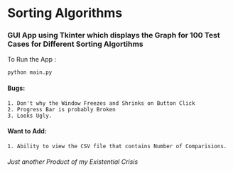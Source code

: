 # Sorting Algorithms

### GUI App using Tkinter which displays the Graph for 100 Test Cases for Different Sorting Algortihms

To Run the App :
```
python main.py
```

#### Bugs:
    1. Don't why the Window Freezes and Shrinks on Button Click
    2. Progress Bar is probably Broken
    3. Looks Ugly.

#### Want to Add:
    1. Ability to view the CSV file that contains Number of Comparisions.

###### _Just another Product of my Existential Crisis_

    